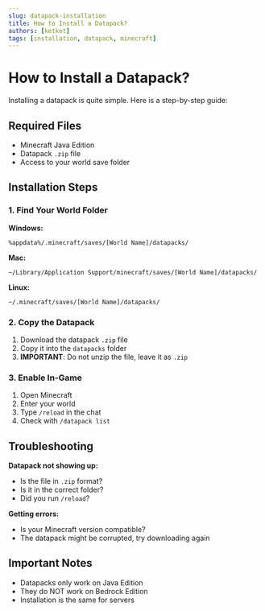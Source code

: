 ```yaml
---
slug: datapack-installation
title: How to Install a Datapack?
authors: [ketket]
tags: [installation, datapack, minecraft]
---
```


# How to Install a Datapack?

Installing a datapack is quite simple. Here is a step-by-step guide:

## Required Files

- Minecraft Java Edition
- Datapack `.zip` file
- Access to your world save folder

## Installation Steps

### 1. Find Your World Folder

**Windows:**
```
%appdata%/.minecraft/saves/[World Name]/datapacks/
```

**Mac:**
```
~/Library/Application Support/minecraft/saves/[World Name]/datapacks/
```

**Linux:**
```
~/.minecraft/saves/[World Name]/datapacks/
```

### 2. Copy the Datapack

1. Download the datapack `.zip` file
2. Copy it into the `datapacks` folder
3. **IMPORTANT**: Do not unzip the file, leave it as `.zip`

### 3. Enable In-Game

1. Open Minecraft
2. Enter your world
3. Type `/reload` in the chat
4. Check with `/datapack list`

## Troubleshooting

**Datapack not showing up:**
- Is the file in `.zip` format?
- Is it in the correct folder?
- Did you run `/reload`?

**Getting errors:**
- Is your Minecraft version compatible?
- The datapack might be corrupted, try downloading again

## Important Notes

- Datapacks only work on Java Edition
- They do NOT work on Bedrock Edition
- Installation is the same for servers 